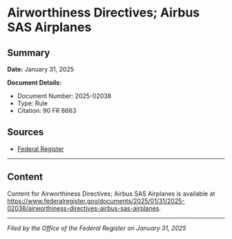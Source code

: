 # Airworthiness Directives; Airbus SAS Airplanes

## Summary

**Date:** January 31, 2025

**Document Details:**
- Document Number: 2025-02038
- Type: Rule
- Citation: 90 FR 8663

## Sources
- [Federal Register](https://www.federalregister.gov/documents/2025/01/31/2025-02038/airworthiness-directives-airbus-sas-airplanes)

---

## Content

Content for Airworthiness Directives; Airbus SAS Airplanes is available at https://www.federalregister.gov/documents/2025/01/31/2025-02038/airworthiness-directives-airbus-sas-airplanes.

---

*Filed by the Office of the Federal Register on January 31, 2025*
